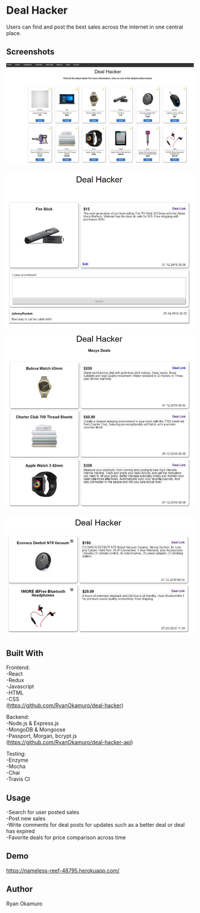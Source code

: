
Deal Hacker
=============
Users can find and post the best sales across the internet in one central place.  


Screenshots
-----------

![Landing Page](https://raw.githubusercontent.com/RyanOkamuro/deal-hacker/master/images/Deal_Hacker_Landing_Page.JPG)

![Deal Details Page](https://raw.githubusercontent.com/RyanOkamuro/deal-hacker/master/images/Deal_Hacker_Details_Page.JPG)

![Store Listing Page](https://raw.githubusercontent.com/RyanOkamuro/deal-hacker/master/images/Deal_Hacker_Store_Listing.JPG)

![Favorites Page](https://raw.githubusercontent.com/RyanOkamuro/deal-hacker/master/images/Deal_Hacker_Favorites_Listing.JPG)


Built With
----------
Frontend: <br />
-React <br />
-Redux <br />
-Javascript <br />
-HTML <br />
-CSS <br />
(https://github.com/RyanOkamuro/deal-hacker)

Backend: <br />
-Node.js & Express.js <br />
-MongoDB & Mongoose <br />
-Passport, Morgan, bcrypt.js <br />
(https://github.com/RyanOkamuro/deal-hacker-api)

Testing: <br />
-Enzyme <br />
-Mocha <br />
-Chai <br />
-Travis CI


Usage
--------
-Search for user posted sales <br />
-Post new sales <br />
-Write comments for deal posts for updates such as a better deal or deal has expired <br />
-Favorite deals for price comparison across time


Demo
--------
https://nameless-reef-48795.herokuapp.com/


Author
--------
Ryan Okamuro